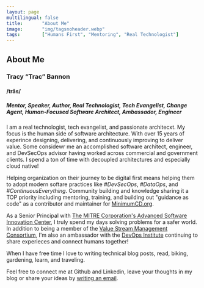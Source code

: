 ```yaml
---
layout: page
multilingual: false
title:       "About Me"
image:       "img/tagsnoheader.webp"
tags:        ["Humans First", "Mentoring", "Real Technologist"]
---
```

## About Me
### Tracy “Trac” Bannon
#### /trās/
##### Mentor, Speaker, Author, Real Technologist, Tech Evangelist, Change Agent, Human-Focused Software Architect, Ambassador, Engineer

I am a real technologist, tech evangelist, and passionate architecxt. My focus is the human side of software architecture. With over 15 years of experince designing, delivering, and continuously improving to deliver value.   Some considewr me an accomplished software architect, engineer, and DevSecOps advisor having worked across commercial and government clients.  I spend a ton of time with decoupled architectures and especially cloud native!   

Helping organization on their journey to be digital first means helping them to adopt modern softare practices like *#DevSecOps*,  *#DataOps*, and *#ContinuousEverything*.  Community building and knowledge sharing it a TOP priority including mentoring, training, and building out "guidance as code" as a contributor and maintainer for [MinimumCD.org](https://minimumcd.org/minimumcd/).  

As a Senior Principal with [The MITRE Corporation's Advanced Software Innovation Center](https://www.mitre.org/),  I truly spend my days solving problems for a safer world.  In addition to being a member of the [Value Stream Management Consortium](https://www.vsmconsortium.org/), I'm also an ambassador with the [DevOps Institute](https://www.devopsinstitute.com/) continuing to share experieces and connect humans together!

When I have free time I love to writing technical blog posts, read, biking, gardening, learn, and traveling.

Feel free to connect me at Github and Linkedin, leave your thoughts in my blog or share your ideas by [writing an email](mailto:tracybannon@gmail.com). 



